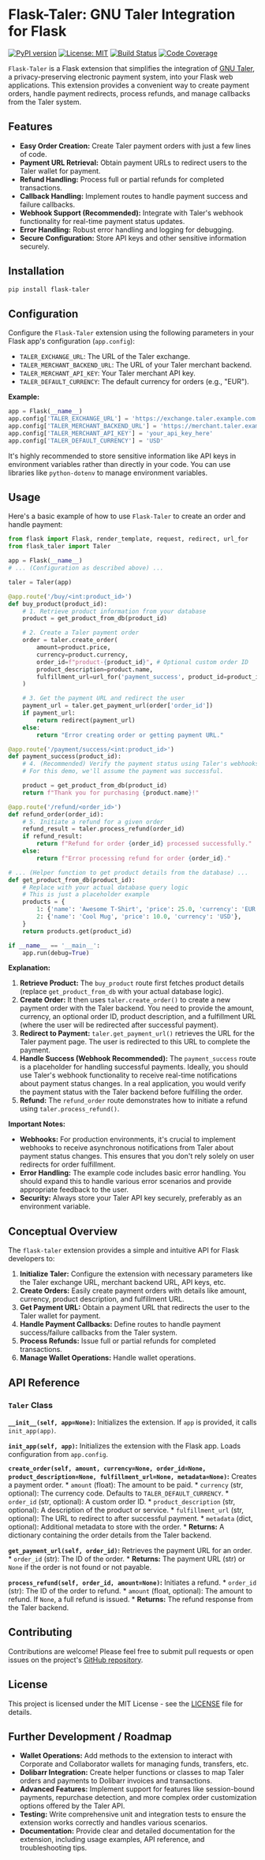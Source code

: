 # Flask-Taler: GNU Taler Integration for Flask

[![PyPI version](https://badge.fury.io/py/flask-taler.svg)](https://badge.fury.io/py/flask-taler)
[![License: MIT](https://img.shields.io/badge/License-MIT-yellow.svg)](https://opensource.org/licenses/MIT)
[![Build Status](https://travis-ci.com/your-repo/flask-taler.svg?branch=main)](https://travis-ci.com/your-repo/flask-taler)
[![Code Coverage](https://codecov.io/gh/your-repo/flask-taler/branch/main/graph/badge.svg)](https://codecov.io/gh/your-repo/flask-taler)

`Flask-Taler` is a Flask extension that simplifies the integration of [GNU Taler](https://taler.net/), a privacy-preserving electronic payment system, into your Flask web applications. This extension provides a convenient way to create payment orders, handle payment redirects, process refunds, and manage callbacks from the Taler system.

## Features

*   **Easy Order Creation:**  Create Taler payment orders with just a few lines of code.
*   **Payment URL Retrieval:** Obtain payment URLs to redirect users to the Taler wallet for payment.
*   **Refund Handling:** Process full or partial refunds for completed transactions.
*   **Callback Handling:**  Implement routes to handle payment success and failure callbacks.
*   **Webhook Support (Recommended):** Integrate with Taler's webhook functionality for real-time payment status updates.
*   **Error Handling:** Robust error handling and logging for debugging.
*   **Secure Configuration:** Store API keys and other sensitive information securely.

## Installation

```bash
pip install flask-taler
```

## Configuration

Configure the `Flask-Taler` extension using the following parameters in your Flask app's configuration (`app.config`):

*   `TALER_EXCHANGE_URL`: The URL of the Taler exchange.
*   `TALER_MERCHANT_BACKEND_URL`: The URL of your Taler merchant backend.
*   `TALER_MERCHANT_API_KEY`: Your Taler merchant API key.
*   `TALER_DEFAULT_CURRENCY`: The default currency for orders (e.g., "EUR").

**Example:**

```python
app = Flask(__name__)
app.config['TALER_EXCHANGE_URL'] = 'https://exchange.taler.example.com'
app.config['TALER_MERCHANT_BACKEND_URL'] = 'https://merchant.taler.example.com'
app.config['TALER_MERCHANT_API_KEY'] = 'your_api_key_here'
app.config['TALER_DEFAULT_CURRENCY'] = 'USD'
```

It's highly recommended to store sensitive information like API keys in environment variables rather than directly in your code. You can use libraries like `python-dotenv` to manage environment variables.

## Usage

Here's a basic example of how to use `Flask-Taler` to create an order and handle payment:

```python
from flask import Flask, render_template, request, redirect, url_for
from flask_taler import Taler

app = Flask(__name__)
# ... (Configuration as described above) ...

taler = Taler(app)

@app.route('/buy/<int:product_id>')
def buy_product(product_id):
    # 1. Retrieve product information from your database
    product = get_product_from_db(product_id)

    # 2. Create a Taler payment order
    order = taler.create_order(
        amount=product.price,
        currency=product.currency,
        order_id=f"product-{product_id}", # Optional custom order ID
        product_description=product.name,
        fulfillment_url=url_for('payment_success', product_id=product_id, _external=True) # URL to redirect to after successful payment.
    )

    # 3. Get the payment URL and redirect the user
    payment_url = taler.get_payment_url(order['order_id'])
    if payment_url:
        return redirect(payment_url)
    else:
        return "Error creating order or getting payment URL."

@app.route('/payment/success/<int:product_id>')
def payment_success(product_id):
    # 4. (Recommended) Verify the payment status using Taler's webhooks.
    # For this demo, we'll assume the payment was successful.

    product = get_product_from_db(product_id)
    return f"Thank you for purchasing {product.name}!"

@app.route('/refund/<order_id>')
def refund_order(order_id):
    # 5. Initiate a refund for a given order
    refund_result = taler.process_refund(order_id)
    if refund_result:
        return f"Refund for order {order_id} processed successfully."
    else:
        return f"Error processing refund for order {order_id}."

# ... (Helper function to get product details from the database) ...
def get_product_from_db(product_id):
    # Replace with your actual database query logic
    # This is just a placeholder example
    products = {
        1: {'name': 'Awesome T-Shirt', 'price': 25.0, 'currency': 'EUR'},
        2: {'name': 'Cool Mug', 'price': 10.0, 'currency': 'USD'},
    }
    return products.get(product_id)

if __name__ == '__main__':
    app.run(debug=True)
```

**Explanation:**

1. **Retrieve Product:** The `buy_product` route first fetches product details (replace `get_product_from_db` with your actual database logic).
2. **Create Order:** It then uses `taler.create_order()` to create a new payment order with the Taler backend. You need to provide the amount, currency, an optional order ID, product description, and a fulfillment URL (where the user will be redirected after successful payment).
3. **Redirect to Payment:** `taler.get_payment_url()` retrieves the URL for the Taler payment page. The user is redirected to this URL to complete the payment.
4. **Handle Success (Webhook Recommended):** The `payment_success` route is a placeholder for handling successful payments. Ideally, you should use Taler's webhook functionality to receive real-time notifications about payment status changes. In a real application, you would verify the payment status with the Taler backend before fulfilling the order.
5. **Refund:** The `refund_order` route demonstrates how to initiate a refund using `taler.process_refund()`.

**Important Notes:**

*   **Webhooks:** For production environments, it's crucial to implement webhooks to receive asynchronous notifications from Taler about payment status changes. This ensures that you don't rely solely on user redirects for order fulfillment.
*   **Error Handling:** The example code includes basic error handling. You should expand this to handle various error scenarios and provide appropriate feedback to the user.
*   **Security:** Always store your Taler API key securely, preferably as an environment variable.


## Conceptual Overview

The `flask-taler` extension provides a simple and intuitive API for Flask developers to:

1. **Initialize Taler:** Configure the extension with necessary parameters like the Taler exchange URL, merchant backend URL, API keys, etc.
2. **Create Orders:** Easily create payment orders with details like amount, currency, product description, and fulfillment URL.
3. **Get Payment URL:** Obtain a payment URL that redirects the user to the Taler wallet for payment.
4. **Handle Payment Callbacks:**  Define routes to handle payment success/failure callbacks from the Taler system.
5. **Process Refunds:** Issue full or partial refunds for completed transactions.
6. **Manage Wallet Operations:** Handle wallet operations.


## API Reference

### `Taler` Class

**`__init__(self, app=None)`:** Initializes the extension. If `app` is provided, it calls `init_app(app)`.

**`init_app(self, app)`:** Initializes the extension with the Flask app. Loads configuration from `app.config`.

**`create_order(self, amount, currency=None, order_id=None, product_description=None, fulfillment_url=None, metadata=None)`:** Creates a payment order.
    *   `amount` (float): The amount to be paid.
    *   `currency` (str, optional): The currency code. Defaults to `TALER_DEFAULT_CURRENCY`.
    *   `order_id` (str, optional): A custom order ID.
    *   `product_description` (str, optional): A description of the product or service.
    *   `fulfillment_url` (str, optional): The URL to redirect to after successful payment.
    *   `metadata` (dict, optional): Additional metadata to store with the order.
    *   **Returns:** A dictionary containing the order details from the Taler backend.

**`get_payment_url(self, order_id)`:** Retrieves the payment URL for an order.
    *   `order_id` (str): The ID of the order.
    *   **Returns:** The payment URL (str) or `None` if the order is not found or not payable.

**`process_refund(self, order_id, amount=None)`:** Initiates a refund.
    *   `order_id` (str): The ID of the order to refund.
    *   `amount` (float, optional): The amount to refund. If `None`, a full refund is issued.
    *   **Returns:** The refund response from the Taler backend.


## Contributing

Contributions are welcome! Please feel free to submit pull requests or open issues on the project's [GitHub repository](your-repo-url).

## License

This project is licensed under the MIT License - see the [LICENSE](LICENSE) file for details.


## Further Development / Roadmap

*   **Wallet Operations:** Add methods to the extension to interact with Corporate and Collaborator wallets for managing funds, transfers, etc.
*   **Dolibarr Integration:** Create helper functions or classes to map Taler orders and payments to Dolibarr invoices and transactions.
*   **Advanced Features:** Implement support for features like session-bound payments, repurchase detection, and more complex order customization options offered by the Taler API.
*   **Testing:** Write comprehensive unit and integration tests to ensure the extension works correctly and handles various scenarios.
*   **Documentation:** Provide clear and detailed documentation for the extension, including usage examples, API reference, and troubleshooting tips.
